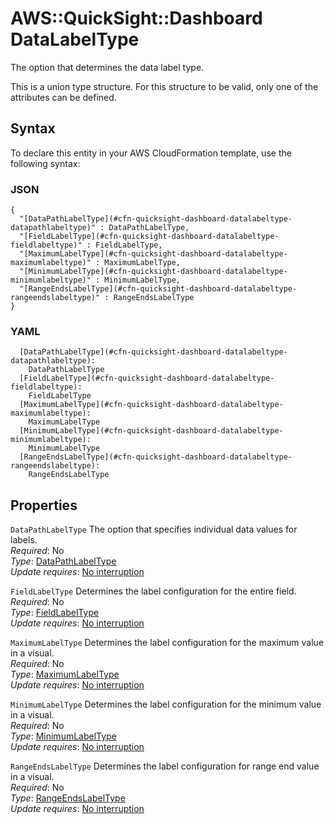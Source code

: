 # AWS::QuickSight::Dashboard DataLabelType<a name="aws-properties-quicksight-dashboard-datalabeltype"></a>

The option that determines the data label type\.

This is a union type structure\. For this structure to be valid, only one of the attributes can be defined\.

## Syntax<a name="aws-properties-quicksight-dashboard-datalabeltype-syntax"></a>

To declare this entity in your AWS CloudFormation template, use the following syntax:

### JSON<a name="aws-properties-quicksight-dashboard-datalabeltype-syntax.json"></a>

```
{
  "[DataPathLabelType](#cfn-quicksight-dashboard-datalabeltype-datapathlabeltype)" : DataPathLabelType,
  "[FieldLabelType](#cfn-quicksight-dashboard-datalabeltype-fieldlabeltype)" : FieldLabelType,
  "[MaximumLabelType](#cfn-quicksight-dashboard-datalabeltype-maximumlabeltype)" : MaximumLabelType,
  "[MinimumLabelType](#cfn-quicksight-dashboard-datalabeltype-minimumlabeltype)" : MinimumLabelType,
  "[RangeEndsLabelType](#cfn-quicksight-dashboard-datalabeltype-rangeendslabeltype)" : RangeEndsLabelType
}
```

### YAML<a name="aws-properties-quicksight-dashboard-datalabeltype-syntax.yaml"></a>

```
  [DataPathLabelType](#cfn-quicksight-dashboard-datalabeltype-datapathlabeltype):
    DataPathLabelType
  [FieldLabelType](#cfn-quicksight-dashboard-datalabeltype-fieldlabeltype):
    FieldLabelType
  [MaximumLabelType](#cfn-quicksight-dashboard-datalabeltype-maximumlabeltype):
    MaximumLabelType
  [MinimumLabelType](#cfn-quicksight-dashboard-datalabeltype-minimumlabeltype):
    MinimumLabelType
  [RangeEndsLabelType](#cfn-quicksight-dashboard-datalabeltype-rangeendslabeltype):
    RangeEndsLabelType
```

## Properties<a name="aws-properties-quicksight-dashboard-datalabeltype-properties"></a>

`DataPathLabelType` <a name="cfn-quicksight-dashboard-datalabeltype-datapathlabeltype"></a>
The option that specifies individual data values for labels\.  
_Required_: No  
_Type_: [DataPathLabelType](aws-properties-quicksight-dashboard-datapathlabeltype.md)  
_Update requires_: [No interruption](https://docs.aws.amazon.com/AWSCloudFormation/latest/UserGuide/using-cfn-updating-stacks-update-behaviors.html#update-no-interrupt)

`FieldLabelType` <a name="cfn-quicksight-dashboard-datalabeltype-fieldlabeltype"></a>
Determines the label configuration for the entire field\.  
_Required_: No  
_Type_: [FieldLabelType](aws-properties-quicksight-dashboard-fieldlabeltype.md)  
_Update requires_: [No interruption](https://docs.aws.amazon.com/AWSCloudFormation/latest/UserGuide/using-cfn-updating-stacks-update-behaviors.html#update-no-interrupt)

`MaximumLabelType` <a name="cfn-quicksight-dashboard-datalabeltype-maximumlabeltype"></a>
Determines the label configuration for the maximum value in a visual\.  
_Required_: No  
_Type_: [MaximumLabelType](aws-properties-quicksight-dashboard-maximumlabeltype.md)  
_Update requires_: [No interruption](https://docs.aws.amazon.com/AWSCloudFormation/latest/UserGuide/using-cfn-updating-stacks-update-behaviors.html#update-no-interrupt)

`MinimumLabelType` <a name="cfn-quicksight-dashboard-datalabeltype-minimumlabeltype"></a>
Determines the label configuration for the minimum value in a visual\.  
_Required_: No  
_Type_: [MinimumLabelType](aws-properties-quicksight-dashboard-minimumlabeltype.md)  
_Update requires_: [No interruption](https://docs.aws.amazon.com/AWSCloudFormation/latest/UserGuide/using-cfn-updating-stacks-update-behaviors.html#update-no-interrupt)

`RangeEndsLabelType` <a name="cfn-quicksight-dashboard-datalabeltype-rangeendslabeltype"></a>
Determines the label configuration for range end value in a visual\.  
_Required_: No  
_Type_: [RangeEndsLabelType](aws-properties-quicksight-dashboard-rangeendslabeltype.md)  
_Update requires_: [No interruption](https://docs.aws.amazon.com/AWSCloudFormation/latest/UserGuide/using-cfn-updating-stacks-update-behaviors.html#update-no-interrupt)

